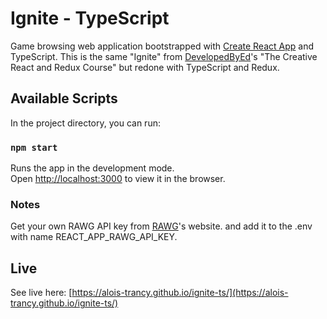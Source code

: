 # Ignite - TypeScript

Game browsing web application bootstrapped with [Create React App](https://github.com/facebook/create-react-app) and TypeScript.
This is the same "Ignite" from [DevelopedByEd](https://developedbyed.com)'s "The Creative React and Redux Course" but redone with TypeScript and Redux.

## Available Scripts

In the project directory, you can run:

### `npm start`

Runs the app in the development mode.\
Open [http://localhost:3000](http://localhost:3000) to view it in the browser.

### Notes
Get your own RAWG API key from [RAWG](https://rawg.io)'s website.
and add it to the .env with name REACT_APP_RAWG_API_KEY.

## Live

See live here: [https://alois-trancy.github.io/ignite-ts/](https://alois-trancy.github.io/ignite-ts/)
